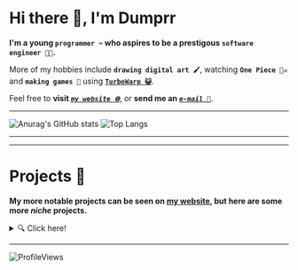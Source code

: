 

# Hi there 👋, I'm Dumprr

**I'm a young `programmer ⌨️` who aspires to be a prestigous `software engineer 👨‍💻`.**

More of my hobbies include **`drawing digital art 🖌️`**, watching **`One Piece 🏴‍☠️`** and **`making games 👾`** using [**`TurboWarp 😺`**](https://turbowarp.org/). 

Feel free to **visit *[`my website 🌐`](https://dumprr.github.io/)***, or **send me an *[`e-mail 📧`](mailto:duhhhmprr@proton.me)***.

---

![Anurag's GitHub stats](https://github-readme-stats.vercel.app/api?username=dumprr&show_icons=true&theme=tokyonight&line_height=28&hide_border=true)
![Top Langs](https://github-readme-stats.vercel.app/api/top-langs/?username=dumprr&layout=donut&theme=tokyonight&hide_border=true)

---

---
# Projects 🧰
**My more notable projects can be seen on [my website](https://dumprr.github.io/), but here are some more *niche* projects.**
<details>
  <summary> 🔍 Click here!</summary><br>

[**`TubeOffloader`**](https://github.com/dumprr/TubeOffloader), a (scuffed) YouTube video downloader made in Python

[**`Ex(py)riments`**](https://github.com/dumprr/Ex-Py-riments), a bunch of little gadgets made in Python 

[**`Trudare`**](https://github.com/dumprr/Trudare), a truth or dare discord bot (unfinished)


ALSO...
![I made this cat](https://piskel-imgstore-b.appspot.com/img/15703b17-3ec6-11ee-882d-fd9c21749db8.gif) <--- I animated that!

</details>


---


![ProfileViews](https://komarev.com/ghpvc/?username=dumprr&style=for-the-badge&color=brightgreen)
